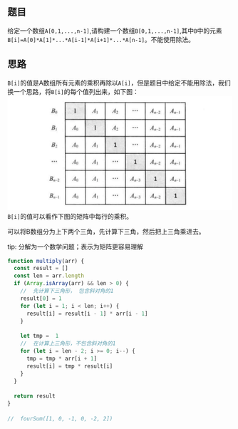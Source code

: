 ## 题目

给定一个数组`A[0,1,...,n-1]`,请构建一个数组`B[0,1,...,n-1]`,其中`B`中的元素`B[i]=A[0]*A[1]*...*A[i-1]*A[i+1]*...*A[n-1]`。不能使用除法。

## 思路

`B[i]`的值是A数组所有元素的乘积再除以`A[i]`，但是题目中给定不能用除法，我们换一个思路，将`B[i]`的每个值列出来，如下图：
![Alt text](../../images/image-6.png)
`B[i]`的值可以看作下图的矩阵中每行的乘积。

可以将B数组分为上下两个三角，先计算下三角，然后把上三角乘进去。

tip: 分解为一个数学问题；表示为矩阵更容易理解

```js
function multiply(arr) {
  const result = []
  const len = arr.length
  if (Array.isArray(arr) && len > 0) {
    //  先计算下三角形， 包含斜对角的1
    result[0] = 1
    for (let i = 1; i < len; i++) {
      result[i] = result[i - 1] * arr[i - 1]
    }

    let tmp =  1
    //  在计算上三角形，不包含斜对角的1
    for (let i = len - 2; i >= 0; i--) {
      tmp = tmp * arr[i + 1]
      result[i] = tmp * result[i]
    }
  }

  return result
}

//  fourSum([1, 0, -1, 0, -2, 2])

```